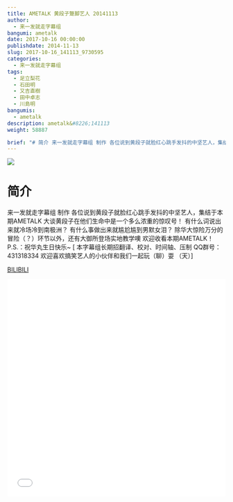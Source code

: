 ```yaml
---
title: AMETALK 黄段子蹩脚艺人 20141113
author: 
  - 来一发就走字幕组
bangumi: ametalk
date: 2017-10-16 00:00:00
publishdate: 2014-11-13
slug: 2017-10-16_141113_9730595
categories: 
  - 来一发就走字幕组
tags: 
  - 足立梨花
  - 石田明
  - 又吉直樹
  - 田中卓志
  - 川島明
bangumis: 
  - ametalk
description: ametalk&#8226;141113
weight: 58887

brief: "# 简介 来一发就走字幕组 制作 各位说到黄段子就脸红心跳手发抖的中坚艺人，集结于本期AMETALK 大谈黄段子在他们生命中是一个多么浓重的惊叹号！ 有什么词说出来就冷场冷到南极洲？ 有什么事做出来就尴尬尴到男默女泪？ 除华大惊险万分的冒险（？）环节以外，还有大御所登场实地教学噢 欢迎收看本期AMETALK！ P.S.：祝华丸生日快乐~"
---
```


![](https://i.imgur.com/qyhtuXe.jpg)

# 简介  
来一发就走字幕组 制作
各位说到黄段子就脸红心跳手发抖的中坚艺人，集结于本期AMETALK
大谈黄段子在他们生命中是一个多么浓重的惊叹号！
有什么词说出来就冷场冷到南极洲？
有什么事做出来就尴尬尴到男默女泪？
除华大惊险万分的冒险（？）环节以外，还有大御所登场实地教学噢
欢迎收看本期AMETALK！
P.S.：祝华丸生日快乐~
 [ 本字幕组长期招翻译、校对、时间轴、压制   QQ群号：431318334 欢迎喜欢搞笑艺人的小伙伴和我们一起玩（聊）耍 （天）]

  [BILIBILI](https://www.bilibili.com/video/av9730595/)


<div class="vcontainer">  <iframe class='video' src="//www.bilibili.com/blackboard/player.html?aid=9730595" width="100%" height="500" frameborder="0" allowfullscreen="allowfullscreen"></iframe></div>
